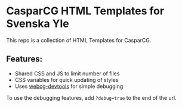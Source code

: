 # CasparCG HTML Templates for Svenska Yle

This repo is a collection of HTML Templates for CasparCG.

## Features:
- Shared CSS and JS to limit number of files
- CSS variables for quick updating of styles
- Uses [webcg-devtools](https://github.com/indr/webcg-devtools) for simple debugging

To use the debugging features, add `?debug=true` to the end of the url.
